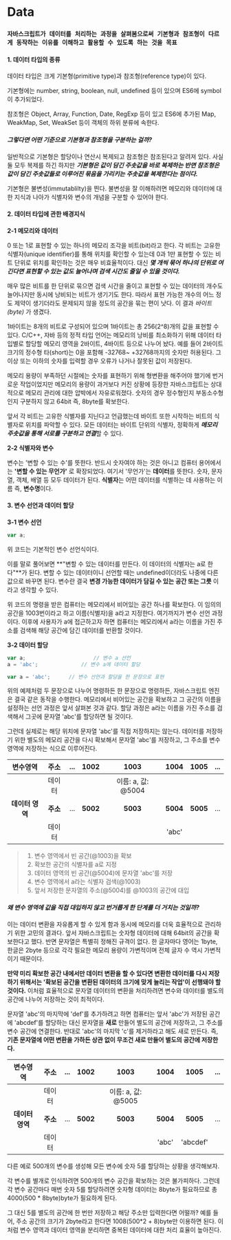 # Data

### `자바스크립트가 데이터를 처리하는 과정을 살펴봄으로써 기본형과 참조형이 다르게 동작하는 이유를 이해하고 활용할 수 있도록 하는 것을 목표`

#### 1. 데이터 타입의 종류

데이터 타입은 크게 기본형(primitive type)과 참조형(reference type)이 있다. 

기본형에는 number, string, boolean, null, undefined 등이 있으며 ES6에 symbol이 추가되었다. 

참조형은 Object, Array, Function, Date, RegExp 등이 있고 ES6에 추가된 Map, WeakMap, Set, WeakSet 등이 객체의 하위 분류에 속한다.

#### *그렇다면 어떤 기준으로 기본형과 참조형을 구분하는 걸까?*

일반적으로 기본형은 할당이나 연산시 복제되고 참조형은 참조된다고 알려져 있다. 사실 둘 모두 복제를 하긴 하지만 ***기본형은 값이 담긴 주솟값을 바로 복제하는 반면 참조형은 값이 담긴 주솟값들로 이루어진 묶음을 가리키는 주솟값을 복제한다는 점이다.***

기본형은 불변성(immutablilty)을 띈다. 불변성을 잘 이해하려면 메모리와 데이터에 대한 지식과 나아가 식별자와 변수의 개념을 구분할 수 있어야 한다.

#### 2. 데이터 타입에 관한 배경지식

**2-1 메모리와 데이터**

0 또는 1로 표현할 수 있는 하나의 메모리 조각을 비트(bit)라고 한다. 각 비트는 고유한 식별자(unique identifier)를 통해 위치를 확인할 수 있는데 0과 1만 표현할 수 있는 비트 단위로 위치를 확인하는 것은 매우 비효율적이다. 대신 ***몇 개씩 묶어 하나의 단위로 여긴다면 표현할 수 있는 값도 늘어나며 검색 시간도 줄일 수 있을 것이다.***

매우 많은 비트를 한 단위로 묶으면 검색 시간을 줄이고 표현할 수 있는 데이터의 개수도 늘어나지만 동시에 낭비되는 비트가 생기기도 한다. 따라서 표현 가능한 개수의 어느 정도 제약이 생기더라도 문제되지 않을 정도의 공간을 묶는 편이 낫다. 이 결과 *바이트(byte)* 가 생겼다. 

1바이트는 8개의 비트로 구성되어 있으며 1바이트는 총 256(2^8)개의 값을 표현할 수 있다. C/C++, 자바 등의 정적 타입 언어는 메모리의 낭비를 최소화하기 위해 데이터 타입별로 할당할 메모리 영역을 2바이트, 4바이트 등으로 나누어 놨다. 예를 들어 2바이트 크기의 정수형 타(short)는 0을 포함해 -32768~ +32768까지의 숫자만 허용된다. 그 이상 또는 이하의 숫자를 입력할 경우 오류가 나거나 잘못된 값이 저장된다.

메모리 용량이 부족하던 시절에는 숫자를 표현하기 위해 형변환을 해주어야 했기에 번거로운 작업이었지만 메모리의 용량이 과거보다 커진 상황에 등장한 자바스크립트는 상대적으로 메모리 관리에 대한 압박에서 자유로워졌다. 숫자의 경우 정수형인지 부동소수형인지 구분하지 않고 64bit 즉, 8byte를 확보한다.

앞서 각 비트는 고유한 식별자를 지닌다고 언급했는데 바이트 또한 시작하는 비트의 식별자로 위치를 파악할 수 있다. 모든 데이터는 바이트 단위의 식별자, 정확하게 ***메모리 주솟값을 통해 서로를 구분하고 연결***할 수 있다.

**2-2 식별자와 변수**

변수는 '변할 수 있는 수'를 뜻한다. 반드시 숫자여야 하는 것은 아니고 컴퓨터 용어에서는  **'변할 수 있는 무언가'** 로 확장되었다. 여기서 '무언가'는 **데이터**를 뜻한다. 숫자, 문자열, 객체, 배열 등 모두 데이터가 된다. **식별자**는 어떤 데이터를 식별하는 데 사용하는 이름 즉, **변수명**이다.

#### 3. 변수 선언과 데이터 할당

**3-1 변수 선언**

```javascript
var a;
```

위 코드는 기본적인 변수 선언식이다.

이를 말로 풀어보면 **"변할 수 있는 데이터를 만든다. 이 데이터의 식별자는 a로 한다"**가 된다. 변할 수 있는 데이터이니 선언할 때는 undefined이더라도 나중에 다른 값으로 바꾸면 된다. 변수란 결국 **변경 가능한 데이터가 담길 수 있는 공간 또는 그릇** 이라고 생각할 수 있다.

위 코드의 명령을 받은 컴퓨터는 메모리에서 비어있는 공간 하나를 확보한다. 이 임의의 공간을 1003번이라고 하고 이름(식별자)을 a라고 지정한다. 여기까지가 변수 선언 과정이다. 이후에 사용자가 a에 접근하고자 하면 컴퓨터는 메모리에서 a라는 이름을 가진 주소를 검색해 해당 공간에 담긴 데이터를 반환할 것이다.

**3-2 데이터 할당**

```javascript
var a;						// 변수 a 선언
a = 'abc'; 				// 변수 a에 데이터 할당

var a = 'abc'; 		// 변수 선언과 할당을 한 문장으로 표현
```

위의 예제처럼 두 문장으로 나누어 명령하든 한 문장으로 명령하든, 자바스크립트 엔진은 결국 같은 동작을 수행한다. 메모리에서 비어있는 공간을 확보하고 그 공간의 이름을 설정하는 선언 과정은 앞서 살펴본 것과 같다. 할당 과정은 a라는 이름을 가진 주소를 검색해서 그곳에 문자열 'abc'를 할당하면 될 것이다.

그런데 실제로는 해당 위치에 문자열 'abc'를 직접 저장하지는 않는다. 데이터를 저장하기 위한 별도의 메모리 공간을 다시 확보해서 문자열 'abc'를 저장하고, 그 주소를 변수 영역에 저장하는 식으로 이루어진다. 

|    변수영역     | **주소** | ...  |   1002   |        1003         |   1004   |   1005   | ...  |
| :-------------: | :------: | :--: | :------: | :-----------------: | :------: | :------: | :--: |
|                 |  데이터  |      |          | 이름: a,  값: @5004 |          |          |      |
| **데이터 영역** | **주소** | ...  | **5002** |      **5003**       | **5004** | **5005** | ...  |
|                 |  데이터  |      |          |                     |  'abc'   |          |      |

>1. 변수 영역에서 빈 공간(@1003)을 확보
>2. 확보한 공간의 식별자를 a로 지정
>3. 데이터 영역의 빈 공간(@5004)에 문자열 'abc'를 저장
>4. 변수 영역에서 a라는 식별자 검색(@1003)
>5. 앞서 저장한 문자열의 주소(@5004)를 @1003의 공간에 대입

#### ***왜 변수 영역에 값을 직접 대입하지 않고 번거롭게 한 단계를 더 거치는 것일까?***

이는 데이터 변환을 자유롭게 할 수 있게 함과 동시에 메모리를 더욱 효율적으로 관리하기 위한 고민의 결과다. 앞서 자바스크립트는 숫자형 데이터에 대해 64bit의 공간을 확보한다고 했다. 반면 문자열은 특별히 정해진 규격이 없다. 한 글자마다 영어는 1byte, 한글은 2byte 등으로 각각 필요한 메모리 용량이 가변적이며 전체 글자 수 역시 가변적이기 때문이다.

**만약 미리 확보한 공간 내에서만 데이터 변환을 할 수 있다면 변환한 데이터를 다시 저장하기 위해서는 '확보된 공간을 변환된 데이터의 크기에 맞게 늘리는 작업'이 선행돼야 할 것이다.** 이처럼 효율적으로 문자열 데이터의 변환을 처리하려면 변수와 데이터를 별도의 공간에 나누어 저장하는 것이 최적이다.

문자열 'abc'의 마지막에 'def'를 추가하려고 하면 컴퓨터는 앞서 'abc'가 저장된 공간에 'abcdef'를 할당하는 대신 문자열을 **새로** 만들어 별도의 공간에 저장하고, 그 주소를 변수 공간에 연결한다. 반대로 'abc'의 마지막 'c'를 제거하라고 해도 새로 만든다. 즉, **기존 문자열에 어떤 변환을 가하든 상관 없이 무조건 새로 만들어 별도의 공간에 저장한다.**

|    변수영역     | **주소** | ...  |   1002   |        1003         |   1004   |   1005   | ...  |
| :-------------: | :------: | :--: | :------: | :-----------------: | :------: | :------: | :--: |
|                 |  데이터  |      |          | 이름: a,  값: @5005 |          |          |      |
| **데이터 영역** | **주소** | ...  | **5002** |      **5003**       | **5004** | **5005** | ...  |
|                 |  데이터  |      |          |                     |  'abc'   | 'abcdef' |      |

다른 예로 500개의 변수를 생성해 모든 변수에 숫자 5를 할당하는 상황을 생각해보자.

각 변수를 별개로 인식하려면 500개의 변수 공간을 확보하는 것은 불가피하다. 그런데 각 변수 공간마다 매번 숫자 5를 할당하려면 숫자형 데이터는 8byte가 필요하므로 총 4000(500 * 8byte)byte가 필요하게 된다. 

그 대신 5를 별도의 공간에 한 번만 저장하고 해당 주소만 입력한다면 어떨까? 예를 들어, 주소 공간의 크기가 2byte라고 한다면 1008(500*2 + 8)byte만 이용하면 된다. 이처럼 변수 영역과 데이터 영역을 분리하면 중복된 데이터에 대한 처리 효율이 높아진다.

